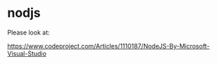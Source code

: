 # nodjs
Please look at:

https://www.codeproject.com/Articles/1110187/NodeJS-By-Microsoft-Visual-Studio
